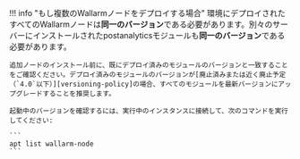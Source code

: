 !!! info "もし複数のWallarmノードをデプロイする場合"
    環境にデプロイされたすべてのWallarmノードは**同一のバージョン**である必要があります。別々のサーバーにインストールされたpostanalyticsモジュールも**同一のバージョン**である必要があります。

    追加ノードのインストール前に、既にデプロイ済みのモジュールのバージョンと一致することをご確認ください。デプロイ済みのモジュールのバージョンが[廃止済みまたは近く廃止予定（`4.0`以下）][versioning-policy]の場合、すべてのモジュールを最新バージョンにアップグレードすることを推奨します。
    
    起動中のバージョンを確認するには、実行中のインスタンスに接続して、次のコマンドを実行してください:

    ```
    apt list wallarm-node
    ```